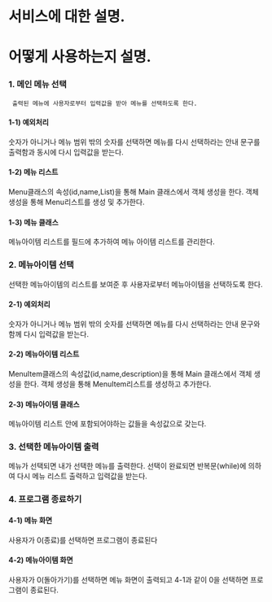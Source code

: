 # 서비스에 대한 설명.

# 어떻게 사용하는지 설명.
### 1. 메인 메뉴 선택
     출력된 메뉴에 사용자로부터 입력값을 받아 메뉴를 선택하도록 한다.
 #### 1-1) 예외처리
   숫자가 아니거나 메뉴 범위 밖의 숫자를 선택하면 메뉴를 다시 선택하라는 안내 문구를 출력함과 동시에 다시 입력값을 받는다.
  #### 1-2) 메뉴 리스트
   Menu클래스의 속성(id,name,List<MenuItem>)을 통해 Main 클래스에서 객체 생성을 한다.
   객체 생성을 통해 Menu리스트를 생성 및 추가한다. 
  #### 1-3) 메뉴 클래스
  메뉴아이템 리스트를 필드에 추가하여 메뉴 아이템 리스트를 관리한다.


  ### 2. 메뉴아이템 선택
  선택한 메뉴아이템의 리스트를 보여준 후 사용자로부터 메뉴아이템을 선택하도록 한다.
  #### 2-1) 예외처리
  숫자가 아니거나 메뉴 범위 밖의 숫자를 선택하면 메뉴를 다시 선택하라는 안내 문구와 함께 다시 입력값을 받는다.
  #### 2-2) 메뉴아이템 리스트
  MenuItem클래스의 속성값(id,name,description)을 통해 Main 클래스에서 객체 생성을 한다.
  객체 생성을 통해 MenuItem리스트를 생성하고 추가한다.
  #### 2-3) 메뉴아이템 클래스
  메뉴아이템 리스트 안에 포함되어야하는 값들을 속성값으로 갖는다.

   
   
### 3. 선택한 메뉴아이템 출력
메뉴가 선택되면 내가 선택한 메뉴를 출력한다.
선택이 완료되면 반복문(while)에 의하여 다시 메뉴 리스트 출력하고 입력값을 받는다.
  
  ### 4. 프로그램 종료하기
  #### 4-1) 메뉴 화면
  사용자가 0(종료)를 선택하면 프로그램이 종료된다
  #### 4-2) 메뉴아이템 화면
  사용자가 0(돌아가기)를 선택하면 메뉴 화면이 출력되고 4-1과 같이 0을 선택하면 프로그램이 종료된다. 
